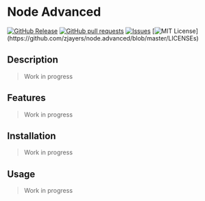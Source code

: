 # Node Advanced
[![GitHub Release](https://img.shields.io/github/release/zjayers/node.advanced.svg?style=flat)]()
[![GitHub pull requests](https://img.shields.io/github/issues-pr/zjayers/node.advanced.svg?style=flat)]()
[![Issues](https://img.shields.io/github/issues-raw/zjayers/node.advanced.svg?maxAge=25000)](https://github.com/zjayers/node.advanced/issues)
[![MIT License](https://img.shields.io/apm/l/atomic-ui.svg?)](https://github.com/zjayers/node.advanced/blob/master/LICENSEs)

## Description

> Work in progress

## Features

> Work in progress

## Installation

> Work in progress

## Usage

> Work in progress